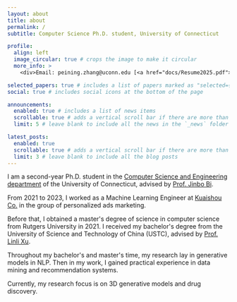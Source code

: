 ```yaml
---
layout: about
title: about
permalink: /
subtitle: Computer Science Ph.D. student, University of Connecticut

profile:
  align: left
  image_circular: true # crops the image to make it circular
  more_info: >
    <div>Email: peining.zhang@uconn.edu [<a href="docs/Resume2025.pdf">CV</a>]</div>

selected_papers: true # includes a list of papers marked as "selected={true}"
social: true # includes social icons at the bottom of the page

announcements:
  enabled: true # includes a list of news items
  scrollable: true # adds a vertical scroll bar if there are more than 3 news items
  limit: 5 # leave blank to include all the news in the `_news` folder

latest_posts:
  enabled: true
  scrollable: true # adds a vertical scroll bar if there are more than 3 new posts items
  limit: 3 # leave blank to include all the blog posts
---
```


I am a second-year Ph.D. student in the
[Computer Science and Engineering department](https://www.cse.uconn.edu/) of the University of Connecticut, advised by
[Prof. Jinbo Bi](https://www.cse.uconn.edu/person/jinbo-bi/).

From 2021 to 2023, I worked as a Machine Learning Engineer at
[Kuaishou Co.](https://en.wikipedia.org/wiki/Kuaishou) in the group of personalized ads marketing.

Before that, I obtained a master's degree of science in computer science from Rutgers University in 2021.
I received my bachelor's degree from the University of Science and Technology of China (USTC), advised by
[Prof. Linli Xu](http://staff.ustc.edu.cn/~linlixu/index.html).

Throughout my bachelor's and master's time, my research lay in generative models in NLP.
Then in my work, I gained practical experience in data mining and recommendation systems.

Currently, my research focus is on 3D generative models and drug discovery.
